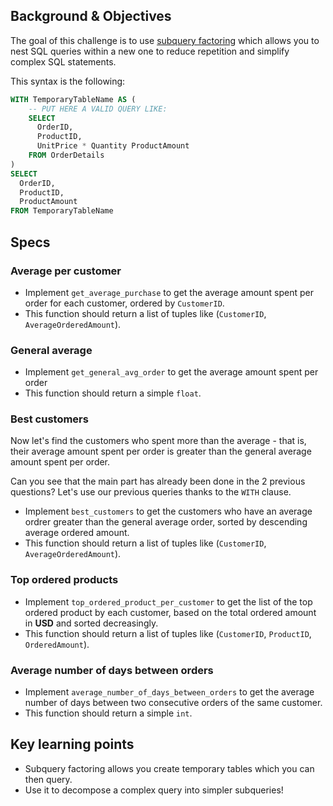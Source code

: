 ## Background & Objectives

The goal of this challenge is to use [subquery factoring](https://modern-sql.com/feature/with) which allows you to nest SQL queries within a new one to reduce repetition and simplify complex SQL statements.

This syntax is the following:

```sql
WITH TemporaryTableName AS (
    -- PUT HERE A VALID QUERY LIKE:
    SELECT
      OrderID,
      ProductID,
      UnitPrice * Quantity ProductAmount
    FROM OrderDetails
)
SELECT
  OrderID,
  ProductID,
  ProductAmount
FROM TemporaryTableName

```

## Specs

### Average per customer

- Implement `get_average_purchase` to get the average amount spent per order for each customer, ordered by `CustomerID`.
- This function should return a list of tuples like (`CustomerID`, `AverageOrderedAmount`).

### General average

- Implement `get_general_avg_order` to get the average amount spent per order
- This function should return a simple `float`.

### Best customers

Now let's find the customers who spent more than the average - that is, their average amount spent per order is greater than the general average amount spent per order.

Can you see that the main part has already been done in the 2 previous questions? Let's use our previous queries thanks to the `WITH` clause.

- Implement `best_customers` to get the customers who have an average ordrer greater than the general average order, sorted by descending average ordered amount.
- This function should return a list of tuples like (`CustomerID`, `AverageOrderedAmount`).

### Top ordered products

- Implement `top_ordered_product_per_customer` to get the list of the top ordered product by each customer, based on the total ordered amount in **USD** and sorted decreasingly.
- This function should return a list of tuples like (`CustomerID`, `ProductID`, `OrderedAmount`).

### Average number of days between orders

- Implement `average_number_of_days_between_orders` to get the average number of days between two consecutive orders of the same customer.
- This function should return a simple `int`.

## Key learning points

- Subquery factoring allows you create temporary tables which you can then query.
- Use it to decompose a complex query into simpler subqueries!
